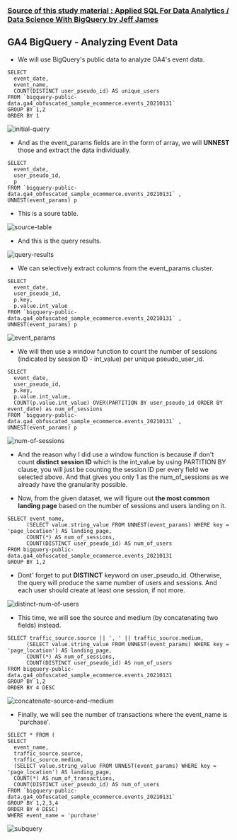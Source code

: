 ### [Source of this study material : Applied SQL For Data Analytics / Data Science With BigQuery by Jeff James](https://www.udemy.com/course/applied-sql-for-data-analytics-data-science-with-bigquery/)


## GA4 BigQuery - Analyzing Event Data

- We will use BigQuery's public data to analyze GA4's event data.


```
SELECT 
  event_date,
  event_name,
  COUNT(DISTINCT user_pseudo_id) AS unique_users
FROM `bigquery-public-data.ga4_obfuscated_sample_ecommerce.events_20210131` 
GROUP BY 1,2
ORDER BY 1
```


![initial-query](/pictures/BigQuery/ga4-bigquery-analyzing-landing-page/initial-query.PNG "initial query")


- And as the event_params fields are in the form of array, we will **UNNEST** those and extract the data individually.


```
SELECT 
  event_date,
  user_pseudo_id,
  p
FROM `bigquery-public-data.ga4_obfuscated_sample_ecommerce.events_20210131` , UNNEST(event_params) p
```


- This is a soure table.


![source-table](/pictures/BigQuery/ga4-bigquery-analyzing-landing-page/original-table.PNG "source table")


- And this is the query results.


![query-results](/pictures/BigQuery/ga4-bigquery-analyzing-landing-page/query-results.PNG "query results")


- We can selectively extract columns from the event_params cluster.


```
SELECT 
  event_date,
  user_pseudo_id,
  p.key,
  p.value.int_value
FROM `bigquery-public-data.ga4_obfuscated_sample_ecommerce.events_20210131` , UNNEST(event_params) p
```


![event_params](/pictures/BigQuery/ga4-bigquery-analyzing-landing-page/event_params.PNG "event params")


- We will then use a window function to count the number of sessions (indicated by session ID - int_value) per unique pseudo_user_id.


```
SELECT 
  event_date,
  user_pseudo_id,
  p.key,
  p.value.int_value,
  COUNT(p.value.int_value) OVER(PARTITION BY user_pseudo_id ORDER BY event_date) as num_of_sessions
FROM `bigquery-public-data.ga4_obfuscated_sample_ecommerce.events_20210131` , UNNEST(event_params) p
```


![num-of-sessions](/pictures/BigQuery/ga4-bigquery-analyzing-landing-page/num-of-sessions.PNG "num of sessions")


- And the reason why I did use a window function is because if don't count **distinct session ID** which is the int_value by using PARTITION BY clause, you will just be counting the session ID per every field we selected above. And that gives you only 1 as the num_of_sessions as we already have the granularity possible.


- Now, from the given dataset, we will figure out **the most common landing page** based on the number of sessions and users landing on it.


```
SELECT event_name, 
      (SELECT value.string_value FROM UNNEST(event_params) WHERE key = 'page_location') AS landing_page,
      COUNT(*) AS num_of_sessions,
      COUNT(DISTINCT user_pseudo_id) AS num_of_users
FROM bigquery-public-data.ga4_obfuscated_sample_ecommerce.events_20210131
GROUP BY 1,2
```


- Dont' forget to put **DISTINCT** keyword on user_pseudo_id. Otherwise, the query will produce the same number of users and sessions. And each user should create at least one session, if not more.


![distinct-num-of-users](/pictures/BigQuery/ga4-bigquery-analyzing-landing-page/distinct-num-of-users.PNG "distinct num of users")


- This time, we will see the source and medium (by concatenating two fields) instead.


```
SELECT traffic_source.source || ', ' || traffic_source.medium,
      (SELECT value.string_value FROM UNNEST(event_params) WHERE key = 'page_location') AS landing_page,
      COUNT(*) AS num_of_sessions,
      COUNT(DISTINCT user_pseudo_id) AS num_of_users
FROM bigquery-public-data.ga4_obfuscated_sample_ecommerce.events_20210131
GROUP BY 1,2
ORDER BY 4 DESC
```


![concatenate-source-and-medium](/pictures/BigQuery/ga4-bigquery-analyzing-landing-page/concatenate-source-and-medium.PNG "concatenate source and medium")


- Finally, we will see the number of transactions where the event_name is 'purchase'.


```
SELECT * FROM (
SELECT 
  event_name,
  traffic_source.source,
  traffic_source.medium,
  (SELECT value.string_value FROM UNNEST(event_params) WHERE key = 'page_location') AS landing_page,
  COUNT(*) AS num_of_transactions,
  COUNT(DISTINCT user_pseudo_id) AS num_of_users
FROM `bigquery-public-data.ga4_obfuscated_sample_ecommerce.events_20210131`
GROUP BY 1,2,3,4
ORDER BY 4 DESC)
WHERE event_name = 'purchase'
```


![subquery](/pictures/BigQuery/ga4-bigquery-analyzing-landing-page/subquery.PNG "subquery")





